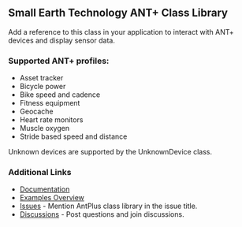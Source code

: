 ﻿## Small Earth Technology ANT+ Class Library
Add a reference to this class in your application to interact with ANT+ devices and display sensor data.
### Supported ANT+ profiles:
- Asset tracker
- Bicycle power
- Bike speed and cadence
- Fitness equipment
- Geocache
- Heart rate monitors
- Muscle oxygen
- Stride based speed and distance

Unknown devices are supported by the UnknownDevice class.
### Additional Links
* [Documentation](https://stephenhidem.github.io/AntPlus/html/5e5a5e1c-a0e6-4ef0-a8f5-12f9394450c4.htm)
* [Examples Overview](https://stephenhidem.github.io/AntPlus/html/27d74052-f564-4aaa-97a0-5f166ffd5ce3.htm)
* [Issues](https://github.com/StephenHidem/AntPlus/issues) - Mention AntPlus class library in the issue title.
* [Discussions](https://github.com/StephenHidem/AntPlus/discussions) - Post questions and join discussions.

